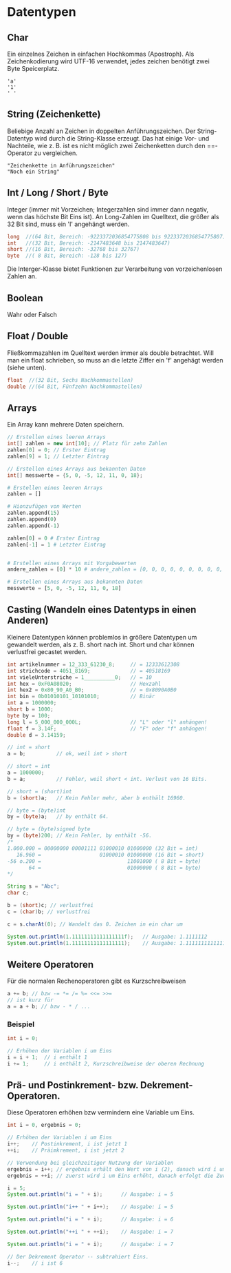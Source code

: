 # Datentypen

## Char

Ein einzelnes Zeichen in einfachen Hochkommas (Apostroph). Als Zeichenkodierung wird UTF-16 verwendet, jedes zeichen benötigt zwei Byte Speicerplatz.
```
'a'
'1'
' '
```

## String (Zeichenkette)

Beliebige Anzahl an Zeichen in doppelten Anführungszeichen.
Der String-Datentyp wird durch die String-Klasse erzeugt. Das hat einige Vor- und Nachteile, wie z. B. ist es nicht möglich zwei Zeichenketten durch den ==-Operator zu vergleichen.
```
"Zeichenkette in Anführungszeichen"
"Noch ein String"
```

## Int / Long / Short / Byte

Integer (immer mit Vorzeichen; Integerzahlen sind immer dann negativ, wenn das höchste Bit Eins ist). An Long-Zahlen im Quelltext, die größer als 32 Bit sind, muss ein 'l' angehängt werden.
```JAVA
long  //(64 Bit, Bereich: -9223372036854775808 bis 9223372036854775807)
int   //(32 Bit, Bereich: -2147483648 bis 2147483647)
short //(16 Bit, Bereich: -32768 bis 32767)
byte  //( 8 Bit, Bereich: -128 bis 127)
```
Die Interger-Klasse bietet Funktionen zur Verarbeitung von vorzeichenlosen Zahlen an.

## Boolean

Wahr oder Falsch

## Float / Double

Fließkommazahlen im Quelltext werden immer als double betrachtet. Will man ein float schrieben, so muss an die letzte Ziffer ein 'f' angehägt werden (siehe unten).
```JAVA
float  //(32 Bit, Sechs Nachkommastellen)
double //(64 Bit, Fünfzehn Nachkommastellen)
```

## Arrays

Ein Array kann mehrere Daten speichern.

```JAVA
// Erstellen eines leeren Arrays
int[] zahlen = new int[10]; // Platz für zehn Zahlen
zahlen[0] = 0; // Erster Eintrag
zahlen[9] = 1; // Letzter Eintrag

// Erstellen eines Arrays aus bekannten Daten
int[] messwerte = {5, 0, -5, 12, 11, 0, 18};
```

```PYTHON
# Erstellen eines leeren Arrays
zahlen = []

# Hionzufügen von Werten
zahlen.append(15)
zahlen.append(0)
zahlen.append(-1)

zahlen[0] = 0 # Erster Eintrag
zahlen[-1] = 1 # Letzter Eintrag


# Erstellen eines Arrays mit Vorgabewerten
andere_zahlen = [0] * 10 # andere_zahlen = [0, 0, 0, 0, 0, 0, 0, 0, 0, 0]

# Erstellen eines Arrays aus bekannten Daten
messwerte = [5, 0, -5, 12, 11, 0, 18]
```

## Casting (Wandeln eines Datentyps in einen Anderen)

Kleinere Datentypen können problemlos in größere Datentypen um gewandelt werden, als z. B. short nach int. Short und char können verlustfrei gecastet werden.

```JAVA
int artikelnummer = 12_333_61230_8;     // = 12333612308
int strichcode = 4051_8169;             // = 40518169
int vieleUnterstriche = 1__________0;   // = 10
int hex = 0xF0A08020;                   // Hexzahl
int hex2 = 0x80_90_A0_B0;               // = 0x8090A0B0
int bin = 0b01010101_10101010;          // Binär
int a = 1000000;
short b = 1000;
byte by = 100;
long l = 5_000_000_000L;                // "L" oder "l" anhängen!
float f = 3.14F;                        // "F" oder "f" anhängen!
double d = 3.14159;

// int = short
a = b;          // ok, weil int > short

// short = int
a = 1000000;
b = a;          // Fehler, weil short < int. Verlust von 16 Bits.

// short = (short)int
b = (short)a;   // Kein Fehler mehr, aber b enthält 16960.

// byte = (byte)int
by = (byte)a;   // by enthält 64.

// byte = (byte)signed byte
by = (byte)200; // Kein Fehler, by enthält -56.
/*
1.000.000 = 00000000 00001111 01000010 01000000 (32 Bit = int)
   16.960 =                   01000010 01000000 (16 Bit = short)
-56 o.200 =                            11001000 ( 8 Bit = byte)
       64 =                            01000000 ( 8 Bit = byte)
*/

String s = "Abc";
char c;

b = (short)c; // verlustfrei
c = (char)b; // verlustfrei

c = s.charAt(0); // Wandelt das 0. Zeichen in ein char um

System.out.println(1.11111111111111111f);   // Ausgabe: 1.1111112
System.out.println(1.11111111111111111);    // Ausgabe: 1.1111111111111112
```

## Weitere Operatoren
Für die normalen Rechenoperatoren gibt es Kurzschreibweisen
```JAVA
a += b; // bzw -= *= /= %= <<= >>=
// ist kurz für
a = a + b; // bzw - * / ...
```

### Beispiel

```JAVA
int i = 0;

// Erhöhen der Variablen i um Eins
i = i + 1;  // i enthält 1
i += 1;     // i enthält 2, Kurzschreibweise der oberen Rechnung
```

## Prä- und Postinkrement- bzw. Dekrement-Operatoren.
Diese Operatoren erhöhen bzw vermindern eine Variable um Eins.
```JAVA
int i = 0, ergebnis = 0;

// Erhöhen der Variablen i um Eins
i++;    // Postinkrement, i ist jetzt 1
++i;    // Präimkrement, i ist jetzt 2

// Verwendung bei gleichzeitiger Nutzung der Variablen
ergebnis = i++; // ergebnis erhält den Wert von i (2), danach wird i um Eins erhöht (i ist 3)
ergebnis = ++i; // zuerst wird i um Eins erhöht, danach erfolgt die Zuweisung

i = 5;
System.out.println("i = " + i);      // Ausgabe: i = 5

System.out.println("i++ " + i++);    // Ausgabe: i = 5

System.out.println("i = " + i);      // Ausgabe: i = 6

System.out.println("++i " + ++i);    // Ausgabe: i = 7

System.out.println("i = " + i);      // Ausgabe: i = 7

// Der Dekrement Operator -- subtrahiert Eins.
i--;    // i ist 6
```
